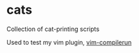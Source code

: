 # cats

Collection of cat-printing scripts

Used to test my vim plugin, [vim-compilerun](https://github.com/jacob-thompson/vim-compilerun)
